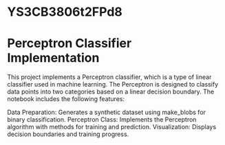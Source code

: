# YS3CB3806t2FPd8

# Perceptron Classifier Implementation

This project implements a Perceptron classifier, which is a type of linear classifier used in machine learning. The Perceptron is designed to classify data points into two categories based on a linear decision boundary. The notebook includes the following features:

Data Preparation: Generates a synthetic dataset using make_blobs for binary classification.
Perceptron Class: Implements the Perceptron algorithm with methods for training and prediction.
Visualization: Displays decision boundaries and training progress.
